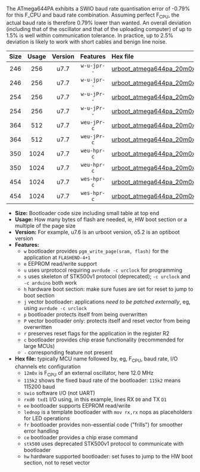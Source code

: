 The ATmega644PA exhibits a SWIO baud rate quantisation error of -0.79% for this F_CPU and baud rate combination. Assuming perfect F<sub>CPU</sub>, the actual baud rate is therefore 0.79% lower than wanted. An overall deviation (including that of the oscillator and that of the uploading computer) of up to 1.5% is well within communication tolerance. In practice, up to 2.5% deviation is likely to work with short cables and benign line noise.

|Size|Usage|Version|Features|Hex file|
|:-:|:-:|:-:|:-:|:--|
|246|256|u7.7|`w-u-jpr--`|[urboot_atmega644pa_20m0x_+576k0_swio_rxd0_txd1_lednop.hex](https://raw.githubusercontent.com/stefanrueger/urboot.hex/main/mcus/atmega644pa/external_oscillator/fcpu_20m0x/br_+576k0/urboot_atmega644pa_20m0x_+576k0_swio_rxd0_txd1_lednop.hex)|
|246|256|u7.7|`w-u-jpr--`|[urboot_atmega644pa_20m0x_+576k0_swio_rxd2_txd3_lednop.hex](https://raw.githubusercontent.com/stefanrueger/urboot.hex/main/mcus/atmega644pa/external_oscillator/fcpu_20m0x/br_+576k0/urboot_atmega644pa_20m0x_+576k0_swio_rxd2_txd3_lednop.hex)|
|254|256|u7.7|`w-u-jPr--`|[urboot_atmega644pa_20m0x_+576k0_swio_rxd0_txd1.hex](https://raw.githubusercontent.com/stefanrueger/urboot.hex/main/mcus/atmega644pa/external_oscillator/fcpu_20m0x/br_+576k0/urboot_atmega644pa_20m0x_+576k0_swio_rxd0_txd1.hex)|
|254|256|u7.7|`w-u-jPr--`|[urboot_atmega644pa_20m0x_+576k0_swio_rxd2_txd3.hex](https://raw.githubusercontent.com/stefanrueger/urboot.hex/main/mcus/atmega644pa/external_oscillator/fcpu_20m0x/br_+576k0/urboot_atmega644pa_20m0x_+576k0_swio_rxd2_txd3.hex)|
|364|512|u7.7|`weu-jPr-c`|[urboot_atmega644pa_20m0x_+576k0_swio_rxd0_txd1_ee_lednop_fr_ce.hex](https://raw.githubusercontent.com/stefanrueger/urboot.hex/main/mcus/atmega644pa/external_oscillator/fcpu_20m0x/br_+576k0/urboot_atmega644pa_20m0x_+576k0_swio_rxd0_txd1_ee_lednop_fr_ce.hex)|
|364|512|u7.7|`weu-jPr-c`|[urboot_atmega644pa_20m0x_+576k0_swio_rxd2_txd3_ee_lednop_fr_ce.hex](https://raw.githubusercontent.com/stefanrueger/urboot.hex/main/mcus/atmega644pa/external_oscillator/fcpu_20m0x/br_+576k0/urboot_atmega644pa_20m0x_+576k0_swio_rxd2_txd3_ee_lednop_fr_ce.hex)|
|350|1024|u7.7|`weu-hpr-c`|[urboot_atmega644pa_20m0x_+576k0_swio_rxd0_txd1_ee_lednop_fr_ce_hw.hex](https://raw.githubusercontent.com/stefanrueger/urboot.hex/main/mcus/atmega644pa/external_oscillator/fcpu_20m0x/br_+576k0/urboot_atmega644pa_20m0x_+576k0_swio_rxd0_txd1_ee_lednop_fr_ce_hw.hex)|
|350|1024|u7.7|`weu-hpr-c`|[urboot_atmega644pa_20m0x_+576k0_swio_rxd2_txd3_ee_lednop_fr_ce_hw.hex](https://raw.githubusercontent.com/stefanrueger/urboot.hex/main/mcus/atmega644pa/external_oscillator/fcpu_20m0x/br_+576k0/urboot_atmega644pa_20m0x_+576k0_swio_rxd2_txd3_ee_lednop_fr_ce_hw.hex)|
|454|1024|u7.7|`wes-hpr-c`|[urboot_atmega644pa_20m0x_+576k0_swio_rxd0_txd1_ee_lednop_fr_ce_stk500_hw.hex](https://raw.githubusercontent.com/stefanrueger/urboot.hex/main/mcus/atmega644pa/external_oscillator/fcpu_20m0x/br_+576k0/urboot_atmega644pa_20m0x_+576k0_swio_rxd0_txd1_ee_lednop_fr_ce_stk500_hw.hex)|
|454|1024|u7.7|`wes-hpr-c`|[urboot_atmega644pa_20m0x_+576k0_swio_rxd2_txd3_ee_lednop_fr_ce_stk500_hw.hex](https://raw.githubusercontent.com/stefanrueger/urboot.hex/main/mcus/atmega644pa/external_oscillator/fcpu_20m0x/br_+576k0/urboot_atmega644pa_20m0x_+576k0_swio_rxd2_txd3_ee_lednop_fr_ce_stk500_hw.hex)|

- **Size:** Bootloader code size including small table at top end
- **Usage:** How many bytes of flash are needed, ie, HW boot section or a multiple of the page size
- **Version:** For example, u7.6 is an urboot version, o5.2 is an optiboot version
- **Features:**
  + `w` bootloader provides `pgm_write_page(sram, flash)` for the application at `FLASHEND-4+1`
  + `e` EEPROM read/write support
  + `u` uses urprotocol requiring `avrdude -c urclock` for programming
  + `s` uses skeleton of STK500v1 protocol (deprecated); `-c urclock` and `-c arduino` both work
  + `h` hardware boot section: make sure fuses are set for reset to jump to boot section
  + `j` vector bootloader: applications *need to be patched externally*, eg, using `avrdude -c urclock`
  + `p` bootloader protects itself from being overwritten
  + `P` vector bootloader only: protects itself and reset vector from being overwritten
  + `r` preserves reset flags for the application in the register R2
  + `c` bootloader provides chip erase functionality (recommended for large MCUs)
  + `-` corresponding feature not present
- **Hex file:** typically MCU name followed by, eg, F<sub>CPU</sub>, baud rate, I/O channels etc configuration
  + `12m0x` is F<sub>CPU</sub> of an external oscillator, here 12.0 MHz
  + `115k2` shows the fixed baud rate of the bootloader: `115k2` means 115200 baud
  + `swio` software I/O (not UART)
  + `rxd0 txd1` I/O using, in this example, lines RX `D0` and TX `D1`
  + `ee` bootloader supports EEPROM read/write
  + `lednop` is a template bootloader with `mov rx,rx` nops as placeholders for LED operations
  + `fr` bootloader provides non-essential code ("frills") for smoother error handling
  + `ce` bootloader provides a chip erase command
  + `stk500` uses deprecated STK500v1 protocol to communicate with bootloader
  + `hw` hardware supported bootloader: set fuses to jump to the HW boot section, not to reset vector
